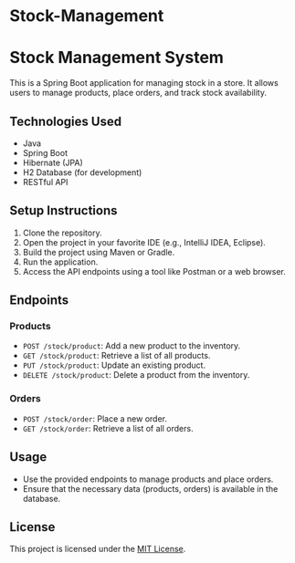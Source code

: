 # Stock-Management
# Stock Management System

This is a Spring Boot application for managing stock in a store. It allows users to manage products, place orders, and track stock availability.

## Technologies Used
- Java
- Spring Boot
- Hibernate (JPA)
- H2 Database (for development)
- RESTful API

## Setup Instructions
1. Clone the repository.
2. Open the project in your favorite IDE (e.g., IntelliJ IDEA, Eclipse).
3. Build the project using Maven or Gradle.
4. Run the application.
5. Access the API endpoints using a tool like Postman or a web browser.

## Endpoints

### Products
- `POST /stock/product`: Add a new product to the inventory.
- `GET /stock/product`: Retrieve a list of all products.
- `PUT /stock/product`: Update an existing product.
- `DELETE /stock/product`: Delete a product from the inventory.

### Orders
- `POST /stock/order`: Place a new order.
- `GET /stock/order`: Retrieve a list of all orders.

## Usage
- Use the provided endpoints to manage products and place orders.
- Ensure that the necessary data (products, orders) is available in the database.


## License
This project is licensed under the [MIT License](LICENSE).
